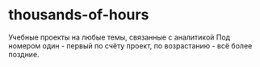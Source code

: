 # thousands-of-hours
Учебные проекты на любые темы, связанные с аналитикой
Под номером один - первый по счёту проект, по возрастанию - всё более поздние.
